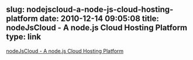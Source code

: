 slug: nodejscloud-a-node-js-cloud-hosting-platform
date: 2010-12-14 09:05:08
title: nodeJsCloud - A node.js Cloud Hosting Platform
type: link
---

[nodeJsCloud - A node.js Cloud Hosting Platform](http://www.nodejscloud.com/)
